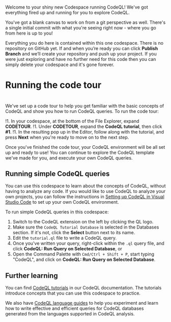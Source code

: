 # 

#
Welcome to your shiny new Codespace running CodeQL! We've got everything fired up and running for you to explore CodeQL.

You've got a blank canvas to work on from a git perspective as well. There's a single initial commit with what you're seeing right now - where you go from here is up to you!

Everything you do here is contained within this one codespace. There is no repository on GitHub yet. If and when you’re ready you can click **Publish Branch** and we’ll create your repository and push up your project. If you were just exploring and have no further need for this code then you can simply delete your codespace and it's gone forever.

# Running the code tour
#
We've set up a code tour to help you get familiar with the basic concepts of CodeQL and show you how to run CodeQL queries. To run the code tour:

!1. In your codespace, at the bottom of the File Explorer, expand **CODETOUR**.
!1. Under **CODETOUR**, expand the **CodeQL tutorial**, then click **#1**. 
!1. In the resulting pop up in the Editor, follow along with the tutorial, and press **Next** when you're ready to move on to the next step.

Once you've finished the code tour, your CodeQL environment will be all set up and ready to use! You can continue to explore the CodeQL template we've made for you, and execute your own CodeQL queries.

## Running simple CodeQL queries

You can use this codespace to learn about the concepts of CodeQL, without having to analyze any code. If you would like to use CodeQL to analyze your own projects, you can follow the instructions in [Setting up CodeQL in Visual Studio Code](https://codeql.github.com/docs/codeql-for-visual-studio-code/setting-up-codeql-in-visual-studio-code/) to set up your own CodeQL environment.

To run simple CodeQL queries in this codespace:

1. Switch to the CodeQL extension on the left by clicking the QL logo.
1. Make sure the `CodeQL Tutorial Database` is selected in the Databases section. If it's not, click the **Select** button next to its name.
1. Edit the `tutorial.ql` file to write a CodeQL query.
1. Once you've written your query, right-click within the `.ql` query file, and click **CodeQL: Run Query on Selected Database**, or
1. Open the Command Palette with `Cmd/Ctrl + Shift + P`, start typing "CodeQL", and click on **CodeQL: Run Query on Selected Database**.

## Further learning

You can find [CodeQL tutorials](https://codeql.github.com/docs/writing-codeql-queries/ql-tutorials/) in our CodeQL documentation. The tutorials introduce concepts that you can use this codespace to practice.

We also have [CodeQL language guides](https://codeql.github.com/docs/codeql-language-guides/) to help you experiment and learn how to write effective and efficient queries for CodeQL databases generated from the languages supported in CodeQL analysis.
